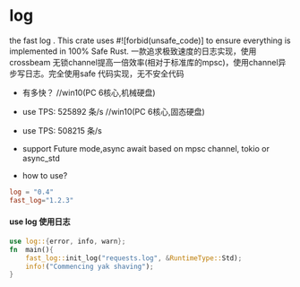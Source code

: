 # log
the fast log  . This crate uses #![forbid(unsafe_code)] to ensure everything is implemented in 100% Safe Rust.
一款追求极致速度的日志实现，使用crossbeam 无锁channel提高一倍效率(相对于标准库的mpsc)，使用channel异步写日志。完全使用safe 代码实现，无不安全代码

* 有多快？
//win10(PC 6核心,机械硬盘)
* use TPS: 525892 条/s
//win10(PC 6核心,固态硬盘)
* use TPS: 508215 条/s

* support Future mode,async await based on mpsc channel, tokio or async_std
* how to use?
```toml
log = "0.4"
fast_log="1.2.3"
```


#### use log 使用日志
```rust
use log::{error, info, warn};
fn  main(){
    fast_log::init_log("requests.log", &RuntimeType::Std);
    info!("Commencing yak shaving");
}
```

